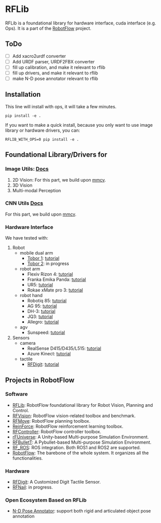 # RFLib

RFLib is a foundational library for hardware interface, cuda interface (e.g. Ops). It is a part of the [RobotFlow](https://wenqiangx.github.io/robotflowproject/) project.

## ToDo
+ [ ] Add xacro2urdf converter
+ [ ] Add URDF parser, URDF2FBX converter
+ [ ] fill up calibration, and make it relevant to rflib
+ [ ] fill up drivers, and make it relevant to rflib
+ [ ] make N-D pose annotator relevant to rflib

## Installation
This line will install with ops, it will take a few minutes.
```
pip install -e .
```

If you want to make a quick install, because you only want to use image library or hardware drivers, you can:
```
RFLIB_WITH_OPS=0 pip install -e .
```

## Foundational Library/Drivers for
### Image Utils: [Docs](#)
1. 2D Vision: For this part, we build upon [mmcv](https://github.com/open-mmlab/mmcv).
2. 3D Vision
3. Multi-modal Perception

### CNN Utils [Docs](#)
For this part, we build upon [mmcv](https://github.com/open-mmlab/mmcv).

### Hardware Interface

We have tested with:
1. Robot
   + mobile dual arm
     + [Tobor 1](https://wenqiangx.github.io/robotflowproject/project/tobor_robot/): [tutorial](docs/real_robot_setup/tobor_tutorial.md)
     + [Tobor 2](#): in progress
   + robot arm
     + Flexiv Rizon 4: [tutorial](docs/real_robot_setup/flexiv_tutorial.md)
     + Franka Emika Panda: [tutorial](docs/real_robot_setup/franka_tutorial.md)
     + UR5: [tutorial](docs/real_robot_setup/ur5_tutorial.md)
     + Rokae xMate pro 3: [tutorial](docs/real_robot_setup/#)
   + robot hand
     + Robotiq 85: [tutorial](docs/real_robot_setup/#)
     + AG 95: [tutorial](docs/real_robot_setup/#)
     + DH-3: [tutorial](docs/real_robot_setup/#)
     + JQ3: [tutorial](docs/real_robot_setup/#)
     + Allegro: [tutorial](docs/real_robot_setup/#)
   + agv
     + Sunspeed: [tutorial](docs/real_robot_setup/#)
2. Sensors
   + camera
     + RealSense D415/D435/L515: [tutorial](docs/real_robot_setup/#)
     + Azure Kinect: [tutorial](docs/real_robot_setup/#)
   + tactile
     + [RFDigit](https://wenqiangx.github.io/robotflowproject/project/rfdigit/): [tutorial](docs/real_robot_setup/#)

## Projects in RobotFlow
### Software
+ [RFLib](https://github.com/WenqiangX/rflib): RobotFlow foundational library for Robot Vision, Planning and Control.
+ [RFVision](https://github.com/WenqiangX/rfvision): RobotFlow vision-related toolbox and benchmark.
+ [RFMove](https://github.com/WenqiangX/rfmove): RobotFlow planning toolbox.
+ [ReinForce](https://github.com/WenqiangX/ReinForce): RobotFlow reinforcement learning toolbox.
+ [RFController](https://github.com/WenqiangX/rfcontroller): RobotFlow controller toolbox.
+ [rFUniverse](https://github.com/WenqiangX/rfuniverse): A Unity-based Multi-purpose Simulation Environment.
+ [RFBulletT](https://github.com/WenqiangX/rfbullett): A Pybullet-based Multi-purpose Simulation Environment.
+ [RF_ROS](https://github.com/WenqiangX/rf_ros): ROS integration. Both ROS1 and ROS2 are supported.
+ [RobotFlow](https://github.com/WenqiangX/robotflow): The barebone of the whole system. It organizes all the functionalities.
### Hardware
+ [RFDigit](https://github.com/WenqiangX/rfdigit): A Customized Digit Tactile Sensor.
+ [RFNail](#): in progress.
### Open Ecosystem Based on RFLib
+ [N-D Pose Annotator](https://github.com/liuliu66/6DPoseAnnotator): support both rigid and articulated object pose annotation